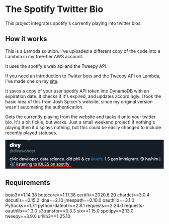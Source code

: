 # The Spotify Twitter Bio

This project integrates spotify's currently playing into twitter bios.

## How it works

This is a Lambda solution. I've uploaded a different copy of the code into a Lambda in my free-tier AWS account.

It uses the spotify's web api and the Tweepy API. 

If you need an introduction to Twitter bots and the Tweepy API on Lambda, I've made one on my [site](https://dgandhi.me/a-first-twitter-bot/).

It saves a copy of your user spotify API token into DynamoDB with an expiration date. It checks if it's expired, and updates accordingly. I took the basic idea of this from Josh Spicer's website, since my original version wasn't automating the authentication.

Gets the currently playing from the website and tacks it onto your twitter bio. It's a bit fickle, but works. Just a small weekend project! If nothing's playing then it displays nothing, but this could be easily changed to include recently played statuses.

![Screenshot of Twitter Bio](./screenshot.png?raw=true "Screenshot")

## Requirements

boto3==1.14.38
botocore==1.17.38
certifi==2020.6.20
chardet==3.0.4
docutils==0.15.2
idna==2.10
jmespath==0.10.0
oauthlib==3.1.0
PySocks==1.7.1
python-dateutil==2.8.1
requests==2.24.0
requests-oauthlib==1.3.0
s3transfer==0.3.3
six==1.15.0
spotipy==2.13.0
tweepy==3.9.0
urllib3==1.25.10
